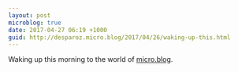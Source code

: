 ```yaml
---
layout: post
microblog: true
date: 2017-04-27 06:19 +1000
guid: http://desparoz.micro.blog/2017/04/26/waking-up-this.html
---
```

Waking up this morning to the world of [micro.blog](http://micro.blog).
